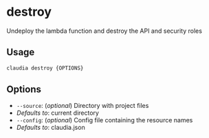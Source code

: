 # destroy

Undeploy the lambda function and destroy the API and security roles

## Usage

```bash
claudia destroy {OPTIONS}
```

## Options

*  `--source`:  (_optional_) Directory with project files
  * _Defaults to_: current directory
*  `--config`:  (_optional_) Config file containing the resource names
  * _Defaults to_: claudia.json

